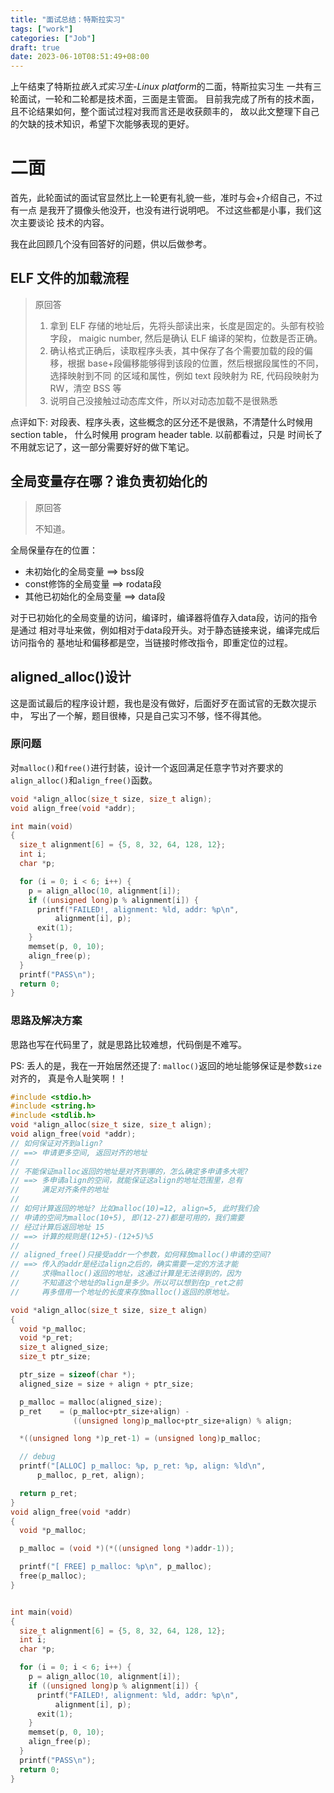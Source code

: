 ```yaml
---
title: "面试总结：特斯拉实习"
tags: ["work"]
categories: ["Job"]
draft: true
date: 2023-06-10T08:51:49+08:00
---
```


上午结束了特斯拉*嵌入式实习生-Linux platform*的二面，特斯拉实习生
一共有三轮面试，一轮和二轮都是技术面，三面是主管面。
目前我完成了所有的技术面，且不论结果如何，整个面试过程对我而言还是收获颇丰的，
故以此文整理下自己的欠缺的技术知识，希望下次能够表现的更好。

# 二面

首先，此轮面试的面试官显然比上一轮更有礼貌一些，准时与会+介绍自己，不过有一点
是我开了摄像头他没开，也没有进行说明吧。 不过这些都是小事，我们这次主要谈论
技术的内容。

我在此回顾几个没有回答好的问题，供以后做参考。

## ELF 文件的加载流程

> 原回答
>
> 1. 拿到 ELF 存储的地址后，先将头部读出来，长度是固定的。头部有校验字段，
>    maigic number, 然后是确认 ELF 编译的架构，位数是否正确。
> 2. 确认格式正确后，读取程序头表，其中保存了各个需要加载的段的偏移，根据
>    base+段偏移能够得到该段的位置，然后根据段属性的不同，选择映射到不同
>    的区域和属性，例如 text 段映射为 RE, 代码段映射为 RW，清空 BSS 等
> 3. 说明自己没接触过动态库文件，所以对动态加载不是很熟悉

点评如下: 对段表、程序头表，这些概念的区分还不是很熟，不清楚什么时候用
section table， 什么时候用 program header table. 以前都看过，只是
时间长了不用就忘记了，这一部分需要好好的做下笔记。

## 全局变量存在哪？谁负责初始化的

> 原回答
>
> 不知道。

全局保量存在的位置：
- 未初始化的全局变量 ==> bss段
- const修饰的全局变量 ==> rodata段
- 其他已初始化的全局变量 ==> data段

对于已初始化的全局变量的访问，编译时，编译器将值存入data段，访问的指令是通过
相对寻址来做，例如相对于data段开头。对于静态链接来说，编译完成后访问指令的
基地址和偏移都是空，当链接时修改指令，即重定位的过程。

## aligned_alloc()设计

这是面试最后的程序设计题，我也是没有做好，后面好歹在面试官的无数次提示中，
写出了一个解，题目很棒，只是自己实习不够，怪不得其他。

### 原问题

对`malloc()`和`free()`进行封装，设计一个返回满足任意字节对齐要求的
`align_alloc()`和`align_free()`函数。

```c
void *align_alloc(size_t size, size_t align);
void align_free(void *addr);

int main(void)
{
  size_t alignment[6] = {5, 8, 32, 64, 128, 12};
  int i;
  char *p;

  for (i = 0; i < 6; i++) {
    p = align_alloc(10, alignment[i]);
    if ((unsigned long)p % alignment[i]) {
      printf("FAILED!, alignment: %ld, addr: %p\n",
          alignment[i], p);
      exit(1);
    }
    memset(p, 0, 10);
    align_free(p);
  }
  printf("PASS\n");
  return 0;
}
```

### 思路及解决方案

思路也写在代码里了，就是思路比较难想，代码倒是不难写。

PS: 丢人的是，我在一开始居然还提了: `malloc()`返回的地址能够保证是参数`size`对齐的，
真是令人耻笑啊！！

```c
#include <stdio.h>
#include <string.h>
#include <stdlib.h>
void *align_alloc(size_t size, size_t align);
void align_free(void *addr);
// 如何保证对齐到align?
// ==> 申请更多空间, 返回对齐的地址
//
// 不能保证malloc返回的地址是对齐到哪的，怎么确定多申请多大呢?
// ==> 多申请align的空间，就能保证这align的地址范围里，总有
//     满足对齐条件的地址
//
// 如何计算返回的地址? 比如malloc(10)=12, align=5, 此时我们会
// 申请的空间为malloc(10+5), 即(12-27)都是可用的，我们需要
// 经过计算后返回地址 15
// ==> 计算的规则是(12+5)-(12+5)%5
//
// aligned_free()只接受addr一个参数，如何释放malloc()申请的空间?
// ==> 传入的addr是经过align之后的，确实需要一定的方法才能
//     求得malloc()返回的地址，这通过计算是无法得到的，因为
//     不知道这个地址的align是多少。所以可以想到在p_ret之前
//     再多借用一个地址的长度来存放malloc()返回的原地址。

void *align_alloc(size_t size, size_t align)
{
  void *p_malloc;
  void *p_ret;
  size_t aligned_size;
  size_t ptr_size;

  ptr_size = sizeof(char *);
  aligned_size = size + align + ptr_size;

  p_malloc = malloc(aligned_size);
  p_ret    = (p_malloc+ptr_size+align) -
              ((unsigned long)p_malloc+ptr_size+align) % align;

  *((unsigned long *)p_ret-1) = (unsigned long)p_malloc;

  // debug
  printf("[ALLOC] p_malloc: %p, p_ret: %p, align: %ld\n",
      p_malloc, p_ret, align);

  return p_ret;
}
void align_free(void *addr)
{
  void *p_malloc;

  p_malloc = (void *)(*((unsigned long *)addr-1));

  printf("[ FREE] p_malloc: %p\n", p_malloc);
  free(p_malloc);
}


int main(void)
{
  size_t alignment[6] = {5, 8, 32, 64, 128, 12};
  int i;
  char *p;

  for (i = 0; i < 6; i++) {
    p = align_alloc(10, alignment[i]);
    if ((unsigned long)p % alignment[i]) {
      printf("FAILED!, alignment: %ld, addr: %p\n",
          alignment[i], p);
      exit(1);
    }
    memset(p, 0, 10);
    align_free(p);
  }
  printf("PASS\n");
  return 0;
}
```
